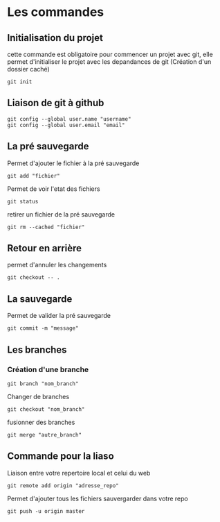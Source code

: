 # Les commandes
## Initialisation du projet
cette commande est obligatoire pour commencer un projet avec  git, elle permet d'initialiser le projet avec les depandances de git (Création d'un dossier caché)
```
git init
``` 

## Liaison de git à github

```
git config --global user.name "username"
git config --global user.email "email"
```


## La pré sauvegarde
Permet d'ajouter le fichier à la pré sauvegarde
```
git add "fichier"
``` 
Permet de voir l'etat des fichiers
```
git status
``` 
retirer un fichier de la pré sauvegarde
```
git rm --cached "fichier"
```
## Retour en arrière
permet d'annuler les changements
```
git checkout -- . 
```
## La sauvegarde
Permet de valider la pré sauvegarde
```
git commit -m "message"
```

## Les branches
### Création d'une branche
```
git branch "nom_branch"
``` 
Changer de branches
``` 
git checkout "nom_branch"
```
fusionner des branches
```
git merge "autre_branch"
```

## Commande pour la liaso

Liaison entre votre repertoire local et celui du web
```
git remote add origin "adresse_repo"
```
Permet d'ajouter tous les fichiers sauvergarder dans votre repo
```
git push -u origin master
```